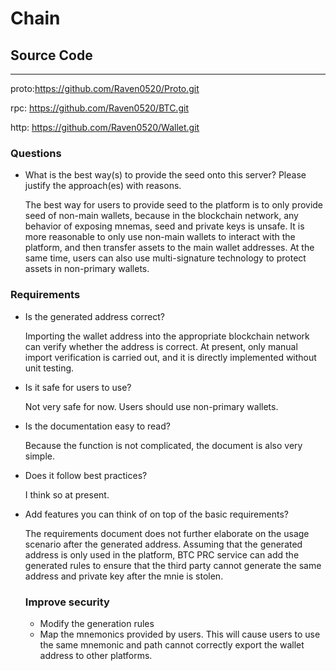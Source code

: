 # Chain

## Source Code

---

proto:https://github.com/Raven0520/Proto.git

rpc: https://github.com/Raven0520/BTC.git

http: https://github.com/Raven0520/Wallet.git

### Questions

- What is the best way(s) to provide the seed onto this server? Please justify the approach(es) with reasons.
    
    The best way for users to provide seed to the platform is to only provide seed of non-main wallets, because in the blockchain network, any behavior of exposing mnemas, seed and private keys is unsafe. It is more reasonable to only use non-main wallets to interact with the platform, and then transfer assets to the main wallet addresses. At the same time, users can also use multi-signature technology to protect assets in non-primary wallets.
    

### Requirements

- Is the generated address correct?
    
    Importing the wallet address into the appropriate blockchain network can verify whether the address is correct. At present, only manual import verification is carried out, and it is directly implemented without unit testing.
    
- Is it safe for users to use?
    
    Not very safe for now. Users should use non-primary wallets.
    
- Is the documentation easy to read?
    
    Because the function is not complicated, the document is also very simple.
    
- Does it follow best practices?
    
    I think so at present.
    
- Add features you can think of on top of the basic requirements?
    
    The requirements document does not further elaborate on the usage scenario after the generated address. Assuming that the generated address is only used in the platform, BTC PRC service can add the generated rules to ensure that the third party cannot generate the same address and private key after the mnie is stolen.
    
    ### Improve security
    
    - Modify the generation rules
    - Map the mnemonics provided by users. This will cause users to use the same mnemonic and path cannot correctly export the wallet address to other platforms.